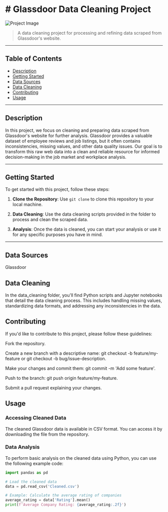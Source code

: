 # # Glassdoor Data Cleaning Project

![Project Image]((https://www.scraperapi.com/wp-content/uploads/how-to-scrape-glassdoor.png))

> A data cleaning project for processing and refining data scraped from Glassdoor's website.

---

## Table of Contents

- [Description](#description)
- [Getting Started](#getting-started)
- [Data Sources](#data-sources)
- [Data Cleaning](#data-cleaning)
- [Contributing](#contributing)
- [Usage](#usage)

---

## Description

In this project, we focus on cleaning and preparing data scraped from Glassdoor's website for further analysis. Glassdoor provides a valuable dataset of employee reviews and job listings, but it often contains inconsistencies, missing values, and other data quality issues. Our goal is to transform this raw web data into a clean and reliable resource for informed decision-making in the job market and workplace analysis.

---

## Getting Started

To get started with this project, follow these steps:

1. **Clone the Repository**: Use `git clone` to clone this repository to your local machine.

4. **Data Cleaning**: Use the data cleaning scripts provided in the folder to process and clean the scraped data.

5. **Analysis**: Once the data is cleaned, you can start your analysis or use it for any specific purposes you have in mind.

---


## Data Sources
Glassdoor

## Data Cleaning
In the data_cleaning folder, you'll find Python scripts and Jupyter notebooks that detail the data cleaning process. This includes handling missing values, standardizing data formats, and addressing any inconsistencies in the data.

## Contributing
If you'd like to contribute to this project, please follow these guidelines:

Fork the repository.

Create a new branch with a descriptive name: git checkout -b feature/my-feature or git checkout -b bug/issue-description.

Make your changes and commit them: git commit -m 'Add some feature'.

Push to the branch: git push origin feature/my-feature.

Submit a pull request explaining your changes.

## Usage

### Accessing Cleaned Data

The cleaned Glassdoor data is available in CSV format. You can access it by downloading the file from the repository.

### Data Analysis

To perform basic analysis on the cleaned data using Python, you can use the following example code:

```python
import pandas as pd

# Load the cleaned data
data = pd.read_csv('Cleaned.csv')

# Example: Calculate the average rating of companies
average_rating = data['Rating'].mean()
print(f'Average Company Rating: {average_rating:.2f}')


